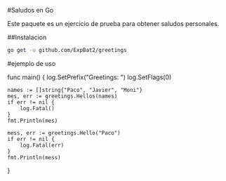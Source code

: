 #Saludos en Go 

Este paquete es un ejercicio de prueba para obtener saludos personales. 

##Instalacion 

```bash 
go get -u github.com/ExpBat2/greetings

```

#ejemplo de uso

func main() {
	log.SetPrefix("Greetings: ")
	log.SetFlags(0)

	names := []string{"Paco", "Javier", "Moni"}
	mes, err := greetings.Hellos(names)
	if err != nil {
		log.Fatal()
	}
	fmt.Println(mes)

	mess, err := greetings.Hello("Paco")
	if err != nil {
		log.Fatal(err)
	}
	fmt.Println(mess)
}
